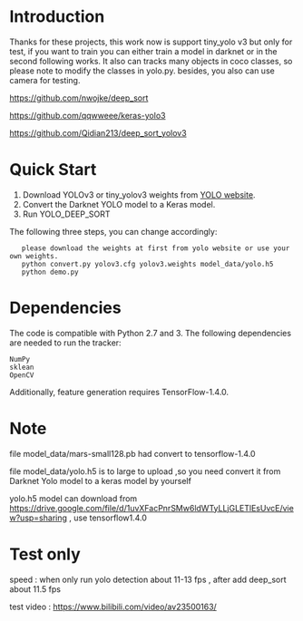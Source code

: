 
# Introduction
Thanks for these projects, this work now is support tiny_yolo v3 but only for test, if you want to train you can either train a model in darknet or in the second following works. It also can tracks many objects in coco classes, so please note to modify the classes in yolo.py. besides, you also can use camera for testing.

  https://github.com/nwojke/deep_sort
  
  https://github.com/qqwweee/keras-yolo3
  
  https://github.com/Qidian213/deep_sort_yolov3

# Quick Start

1. Download YOLOv3 or tiny_yolov3 weights from [YOLO website](http://pjreddie.com/darknet/yolo/).
2. Convert the Darknet YOLO model to a Keras model.
3. Run YOLO_DEEP_SORT 

The following three steps, you can change accordingly:

```
   please download the weights at first from yolo website or use your own weights. 
   python convert.py yolov3.cfg yolov3.weights model_data/yolo.h5
   python demo.py
```

# Dependencies

The code is compatible with Python 2.7 and 3. The following dependencies are needed to run the tracker:

    NumPy
    sklean
    OpenCV

Additionally, feature generation requires TensorFlow-1.4.0.

# Note 

 file model_data/mars-small128.pb  had convert to tensorflow-1.4.0
 
 file model_data/yolo.h5 is to large to upload ,so you need convert it from Darknet Yolo model to a keras model by yourself
 
 yolo.h5 model can download from https://drive.google.com/file/d/1uvXFacPnrSMw6ldWTyLLjGLETlEsUvcE/view?usp=sharing , use tensorflow1.4.0
 
# Test only

 speed : when only run yolo detection about 11-13 fps  , after add deep_sort about 11.5 fps
 
 test video : https://www.bilibili.com/video/av23500163/
 

